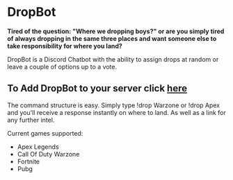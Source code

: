 # DropBot
**Tired of the question: "Where we dropping boys?" or are you simply tired of always dropping in the same three places and want someone else to take responsibility for where you land?**

DropBot is a Discord Chatbot with the ability to assign drops at random or leave a couple of options up to a vote.

## To Add DropBot to your server click [here](https://discord.com/oauth2/authorize?client_id=855457608286076938&scope=bot)

The command structure is easy. Simply type !drop Warzone or !drop Apex and you'll receive a response instantly on where to land. As well as a link for any further intel. 

Current games supported:
- Apex Legends
- Call Of Duty Warzone
- Fortnite
- Pubg


